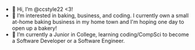 - 👋 Hi, I’m @ccstyle22 <3!
- 👀 I’m interested in baking, business, and coding. I currently own a small at-home baking business in my home town and I'm hoping one day to open up a bakery!
- 🌱 I’m currently a Junior in College, learning coding/CompSci to become a Software Developer or a Software Engineer.
<!--- 💞️ I’m looking to collaborate on ...
--- 📫 How to reach me ... ----> 

<!---
ccstyle22/ccstyle22 is a ✨ special ✨ repository because its `README.md` (this file) appears on your GitHub profile.
You can click the Preview link to take a look at your changes.
--->
